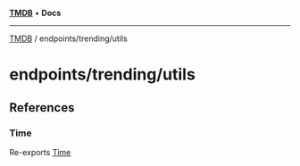 [**TMDB**](../../../README.md) • **Docs**

***

[TMDB](../../../README.md) / endpoints/trending/utils

# endpoints/trending/utils

## References

### Time

Re-exports [Time](constants/variables/Time.md)
